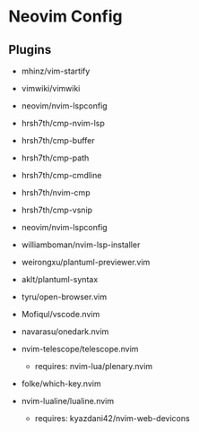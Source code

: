 # Neovim Config

## Plugins

- mhinz/vim-startify

- vimwiki/vimwiki

- neovim/nvim-lspconfig
- hrsh7th/cmp-nvim-lsp
- hrsh7th/cmp-buffer
- hrsh7th/cmp-path
- hrsh7th/cmp-cmdline
- hrsh7th/nvim-cmp
- hrsh7th/cmp-vsnip
- neovim/nvim-lspconfig
- williamboman/nvim-lsp-installer

- weirongxu/plantuml-previewer.vim
- aklt/plantuml-syntax
- tyru/open-browser.vim

- Mofiqul/vscode.nvim
- navarasu/onedark.nvim

- nvim-telescope/telescope.nvim
    * requires: nvim-lua/plenary.nvim

- folke/which-key.nvim

- nvim-lualine/lualine.nvim
    * requires: kyazdani42/nvim-web-devicons

